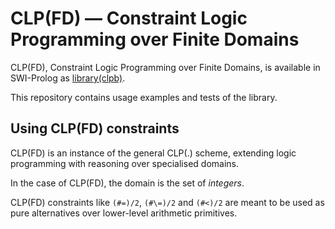 # CLP(FD) &mdash; Constraint Logic Programming over Finite Domains

CLP(FD), Constraint Logic Programming over Finite Domains, is
available in SWI-Prolog as
[library(clpb)](http://www.swi-prolog.org/man/clpfd.html).

This repository contains usage examples and tests of the library.

## Using CLP(FD) constraints

CLP(FD) is an instance of the general CLP(.) scheme, extending logic
programming with reasoning over specialised domains.

In the case of CLP(FD), the domain is the set of _integers_.

CLP(FD) constraints like `(#=)/2`, `(#\=)/2` and `(#<)/2` are meant to
be used as pure alternatives over lower-level arithmetic primitives.

